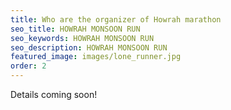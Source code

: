 ```yaml
---
title: Who are the organizer of Howrah marathon
seo_title: HOWRAH MONSOON RUN
seo_keywords: HOWRAH MONSOON RUN
seo_description: HOWRAH MONSOON RUN
featured_image: images/lone_runner.jpg
order: 2
---
```


Details coming soon!
